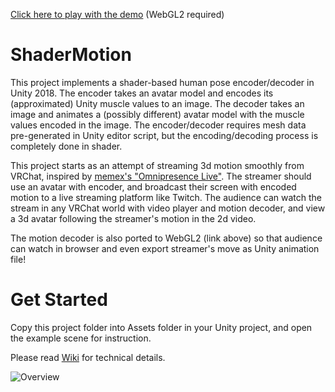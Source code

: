 [Click here to play with the demo](https://lox9973.com/ShaderMotion/) (WebGL2 required)

# ShaderMotion

This project implements a shader-based human pose encoder/decoder in Unity 2018. The encoder takes an avatar model and encodes its (approximated) Unity muscle values to an image. The decoder takes an image and animates a (possibly different) avatar model with the muscle values encoded in the image. The encoder/decoder requires mesh data pre-generated in Unity editor script, but the encoding/decoding process is completely done in shader.

This project starts as an attempt of streaming 3d motion smoothly from VRChat, inspired by [memex's "Omnipresence Live"](http://meme-x.jp/2020/05/omnipresencelive/). The streamer should use an avatar with encoder, and broadcast their screen with encoded motion to a live streaming platform like Twitch. The audience can watch the stream in any VRChat world with video player and motion decoder, and view a 3d avatar following the streamer's motion in the 2d video.

The motion decoder is also ported to WebGL2 (link above) so that audience can watch in browser and even export streamer's move as Unity animation file!

# Get Started

Copy this project folder into Assets folder in your Unity project, and open the example scene for instruction.

Please read [Wiki](../../wikis/home) for technical details.

![Overview](../../wikis/uploads/5991285fe23b59df8140d30a19683614/GameView.png)